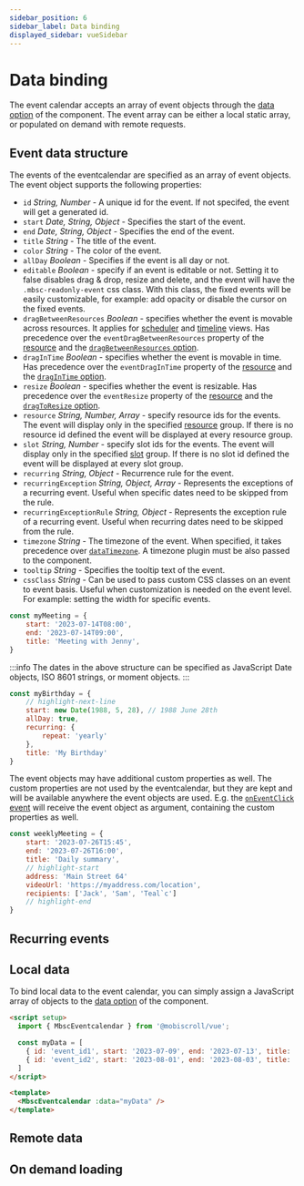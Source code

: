```yaml
---
sidebar_position: 6
sidebar_label: Data binding
displayed_sidebar: vueSidebar
---
```


# Data binding

The event calendar accepts an array of event objects through the [data option](api#opt-data) of the component. The event array can be either a local static array, or populated on demand with remote requests.

## Event data structure

The events of the eventcalendar are specified as an array of event objects. The event object supports the following properties:

* `id` *String, Number* - A unique id for the event. If not specifed, the event will get a generated id.
* `start` *Date, String, Object* - Specifies the start of the event.
* `end` *Date, String, Object* - Specifies the end of the event.
* `title` *String* - The title of the event.
* `color` *String* - The color of the event.
* `allDay` *Boolean* - Specifies if the event is all day or not.
* `editable` *Boolean* - specify if an event is editable or not. Setting it to false disables drag & drop, resize and delete, and the event will have the `.mbsc-readonly-event` css class. With this class, the fixed events will be easily customizable, for example: add opacity or disable the cursor on the fixed events.
* `dragBetweenResources` *Boolean* - specifies whether the event is movable across resources. It applies for [scheduler](scheduler) and [timeline](timeline) views. Has precedence over the `eventDragBetweenResources` property of the [resource](resources) and the [`dragBetweenResources` option](api#opt-dragBetweenResources).
* `dragInTime` *Boolean* - specifies whether the event is movable in time. Has precedence over the `eventDragInTime` property of the [resource](resources) and the [`dragInTime` option](api#opt-dragInTime).
* `resize` *Boolean* - specifies whether the event is resizable. Has precedence over the `eventResize` property of the [resource](resources) and the [`dragToResize` option](api#opt-dragToResize).
* `resource` *String, Number, Array* - specify resource ids for the events. The event will display only in the specified [resource](resources) group. If there is no resource id defined the event will be displayed at every resource group.
* `slot` *String, Number* - specify slot ids for the events. The event will display only in the specified [slot](api#opt-slots) group. If there is no slot id defined the event will be displayed at every slot group.
* `recurring` *String, Object* - Recurrence rule for the event.
* `recurringException` *String, Object, Array* - Represents the exceptions of a recurring event. Useful when specific dates need to be skipped from the rule.
* `recurringExceptionRule` *String, Object* - Represents the exception rule of a recurring event. Useful when recurring dates need to be skipped from the rule.
* `timezone` *String* - The timezone of the event. When specified, it takes precedence over [`dataTimezone`](api#opt-dataTimezone). A timezone plugin must be also passed to the component.
* `tooltip` *String* - Specifies the tooltip text of the event.
* `cssClass` *String* - Can be used to pass custom CSS classes on an event to event basis. Useful when customization is needed on the event level. For example: setting the width for specific events.

```javascript title="Simple event object"
const myMeeting = {
    start: '2023-07-14T08:00',
    end: '2023-07-14T09:00',
    title: 'Meeting with Jenny',
}
```

:::info
The dates in the above structure can be specified as JavaScript Date objects, ISO 8601 strings, or moment objects.
:::

```javascript title="Using date object in event objects"
const myBirthday = {
    // highlight-next-line
    start: new Date(1988, 5, 28), // 1988 June 28th
    allDay: true,
    recurring: {
        repeat: 'yearly'
    },
    title: 'My Birthday'
}
```

The event objects may have additional custom properties as well. The custom properties are not used by the eventcalendar, but they are kept and will be available anywhere the event objects are used. E.g. the [`onEventClick` event](api#event-onEventClick) will receive the event object as argument, containing the custom properties as well.

```javascript title="Event object with custom properties"
const weeklyMeeting = {
    start: '2023-07-26T15:45',
    end: '2023-07-26T16:00',
    title: 'Daily summary',
    // highlight-start
    address: 'Main Street 64'
    videoUrl: 'https://myaddress.com/location',
    recipients: ['Jack', 'Sam', 'Teal`c']
    // highlight-end
}
```

## Recurring events

## Local data

To bind local data to the event calendar, you can simply assign a JavaScript array of objects to the [data option](api#opt-data) of the component.

```html
<script setup>
  import { MbscEventcalendar } from '@mobiscroll/vue';

  const myData = [
    { id: 'event_id1', start: '2023-07-09', end: '2023-07-13', title: 'My First Event' },
    { id: 'event_id2', start: '2023-08-01', end: '2023-08-03', title: 'My Second Event' },
  ]
</script>

<template>
  <MbscEventcalendar :data="myData" />
</template>
```

## Remote data

## On demand loading
